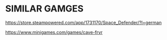 # SIMILAR GAMGES

https://store.steampowered.com/app/1731170/Space_Defender/?l=german

https://www.minigames.com/games/cave-frvr